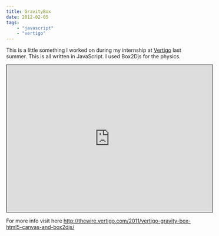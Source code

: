 ```yaml
---
title: GravityBox
date: 2012-02-05
tags: 
    - "javascript"
    - "vertigo"
---
```

This is a little something I worked on during my internship at <a title="Vertigo" href="http://vertigo.com/" target="_blank">Vertigo</a> last summer. This is all written in JavaScript. I used Box2Djs for the physics.
<!--more-->

<iframe style="border: 1px solid black;" src="http://labs.vertigo.com/GravityBox/GravityBox.htm?showInstruction=true" width="560" height="400"></iframe>

For more info visit here <a title="here" href="http://thewire.vertigo.com/2011/vertigo-gravity-box-html5-canvas-and-box2djs/">http://thewire.vertigo.com/2011/vertigo-gravity-box-html5-canvas-and-box2djs/</a>
